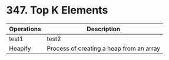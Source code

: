 # 347. Top K Elements
|Operations|Description|
|----------|-----------|
|test1|test2|
|Heapify|Process of creating a heap from an array|
